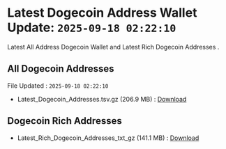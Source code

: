 # Latest Dogecoin Address Wallet Update: `2025-09-18 02:22:10`

Latest All Address Dogecoin Wallet and Latest Rich Dogecoin Addresses .

## All Dogecoin Addresses

File Updated : `2025-09-18 02:22:10`

- Latest_Dogecoin_Addresses.tsv.gz (206.9 MB) : [Download](https://github.com/Pymmdrza/Rich-Address-Wallet/releases/tag/Dogecoin)

## Dogecoin Rich Addresses

- Latest_Rich_Dogecoin_Addresses_txt_gz (141.1 MB) : [Download](https://github.com/Pymmdrza/Rich-Address-Wallet/releases/tag/Dogecoin)
